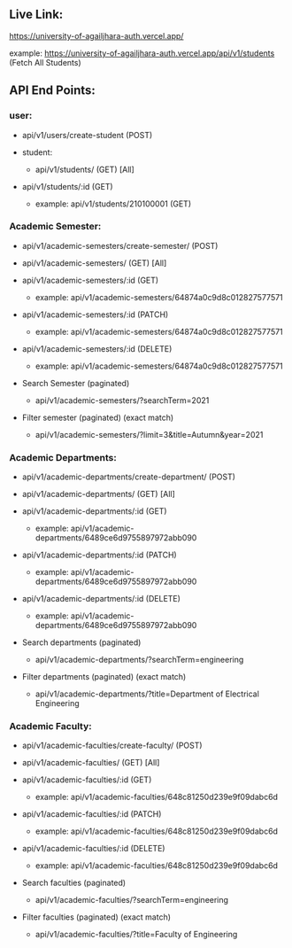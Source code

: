 ## Live Link:

https://university-of-agailjhara-auth.vercel.app/

example:
https://university-of-agailjhara-auth.vercel.app/api/v1/students
(Fetch All Students)

## API End Points:

### user:

- api/v1/users/create-student (POST)

- student:

  - api/v1/students/ (GET) [All]

- api/v1/students/:id (GET)
  - example: api/v1/students/210100001 (GET)

### Academic Semester:

- api/v1/academic-semesters/create-semester/ (POST)

- api/v1/academic-semesters/ (GET) [All]

- api/v1/academic-semesters/:id (GET)

  - example: api/v1/academic-semesters/64874a0c9d8c012827577571

- api/v1/academic-semesters/:id (PATCH)

  - example: api/v1/academic-semesters/64874a0c9d8c012827577571

- api/v1/academic-semesters/:id (DELETE)

  - example: api/v1/academic-semesters/64874a0c9d8c012827577571

- Search Semester (paginated)

  - api/v1/academic-semesters/?searchTerm=2021

- Filter semester (paginated) (exact match)
  - api/v1/academic-semesters/?limit=3&title=Autumn&year=2021

### Academic Departments:

- api/v1/academic-departments/create-department/ (POST)

- api/v1/academic-departments/ (GET) [All]

- api/v1/academic-departments/:id (GET)

  - example: api/v1/academic-departments/6489ce6d9755897972abb090

- api/v1/academic-departments/:id (PATCH)

  - example: api/v1/academic-departments/6489ce6d9755897972abb090

- api/v1/academic-departments/:id (DELETE)

  - example: api/v1/academic-departments/6489ce6d9755897972abb090

- Search departments (paginated)

  - api/v1/academic-departments/?searchTerm=engineering

- Filter departments (paginated) (exact match)

  - api/v1/academic-departments/?title=Department of Electrical Engineering

### Academic Faculty:

- api/v1/academic-faculties/create-faculty/ (POST)

- api/v1/academic-faculties/ (GET) [All]

- api/v1/academic-faculties/:id (GET)

  - example: api/v1/academic-faculties/648c81250d239e9f09dabc6d

- api/v1/academic-faculties/:id (PATCH)

  - example: api/v1/academic-faculties/648c81250d239e9f09dabc6d

- api/v1/academic-faculties/:id (DELETE)

  - example: api/v1/academic-faculties/648c81250d239e9f09dabc6d

- Search faculties (paginated)

  - api/v1/academic-faculties/?searchTerm=engineering

- Filter faculties (paginated) (exact match)
  - api/v1/academic-faculties/?title=Faculty of Engineering
